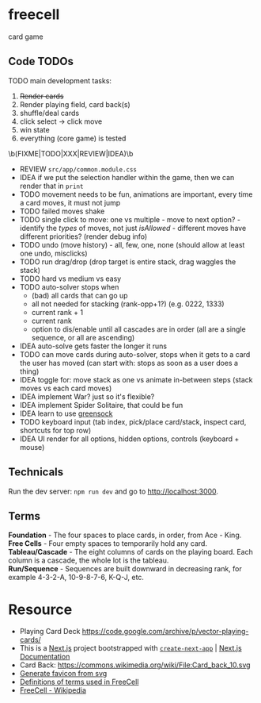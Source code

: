 # freecell

card game

## Code TODOs

TODO main development tasks:

1. ~~Render cards~~
1. Render playing field, card back(s)
1. shuffle/deal cards
1. click select -> click move
1. win state
1. everything (core game) is tested

\b(FIXME|TODO|XXX|REVIEW|IDEA)\b

- REVIEW `src/app/common.module.css`
- IDEA if we put the selection handler within the game, then we can render that in `print`
- TODO movement needs to be fun, animations are important, every time a card moves, it must not jump
- TODO failed moves shake
- TODO single click to move: one vs multiple - move to next option? - identify the _types_ of moves, not just _isAllowed_ - different moves have different priorities? (render debug info)
- TODO undo (move history) - all, few, one, none (should allow at least one undo, misclicks)
- TODO run drag/drop (drop target is entire stack, drag waggles the stack)
- TODO hard vs medium vs easy
- TODO auto-solver stops when
  - (bad) all cards that can go up
  - all not needed for stacking (rank-opp+1?) (e.g. 0222, 1333)
  - current rank + 1
  - current rank
  - option to dis/enable until all cascades are in order (all are a single sequence, or all are ascending)
- IDEA auto-solve gets faster the longer it runs
- TODO can move cards during auto-solver, stops when it gets to a card the user has moved (can start with: stops as soon as a user does a thing)
- IDEA toggle for: move stack as one vs animate in-between steps (stack moves vs each card moves)
- IDEA implement War? just so it's flexible?
- IDEA implement Spider Solitaire, that could be fun
- IDEA learn to use [greensock](https://css-tricks.com/how-to-animate-on-the-web-with-greensock/)
- TODO keyboard input (tab index, pick/place card/stack, inspect card, shortcuts for top row)
- IDEA UI render for all options, hidden options, controls (keyboard + mouse)

## Technicals

Run the dev server: `npm run dev` and go to [http://localhost:3000](http://localhost:3000).

## Terms

**Foundation** - The four spaces to place cards, in order, from Ace - King. \
**Free Cells** - Four empty spaces to temporarily hold any card. \
**Tableau/Cascade** - The eight columns of cards on the playing board. Each column is a cascade, the whole lot is the tableau. \
**Run/Sequence** - Sequences are built downward in decreasing rank, for example 4-3-2-A, 10-9-8-7-6, K-Q-J, etc.

# Resource

- Playing Card Deck https://code.google.com/archive/p/vector-playing-cards/
- This is a [Next.js](https://nextjs.org/) project bootstrapped with [`create-next-app`](https://github.com/vercel/next.js/tree/canary/packages/create-next-app) | [Next.js Documentation](https://nextjs.org/docs)
- Card Back: https://commons.wikimedia.org/wiki/File:Card_back_10.svg
- [Generate favicon from svg](https://svg2ico.com/)
- [Definitions of terms used in FreeCell](https://mobilityware.helpshift.com/hc/en/12-freecell/faq/3459-definitions-of-terms-used-in-freecell/)
- [FreeCell - Wikipedia](https://en.wikipedia.org/wiki/FreeCell)
